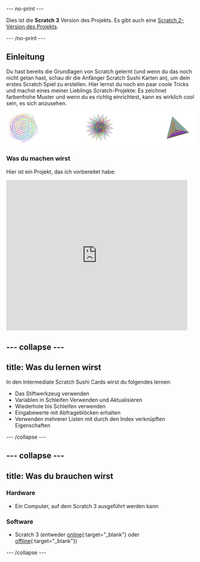 --- no-print ---

Dies ist die **Scratch 3** Version des Projekts. Es gibt auch eine [Scratch 2-Version des Projekts](https://projects.raspberrypi.org/de-DE/projects/cd-intermediate-scratch-sushi-scratch2).

--- /no-print ---

## Einleitung

Du hast bereits die Grundlagen von Scratch gelernt (und wenn du das noch nicht getan hast, schau dir die Anfänger Scratch Sushi Karten an), um dein erstes Scratch Spiel zu erstellen. Hier lernst du noch ein paar coole Tricks und machst eines meiner Lieblings Scratch-Projekte: Es zeichnet farbenfrohe Muster und wenn du es richtig einrichtest, kann es wirklich cool sein, es sich anzusehen.

![](images/pen1.png)

### Was du machen wirst

Hier ist ein Projekt, das ich vorbereitet habe:

<div class="scratch-preview">
  <iframe allowtransparency="true" width="485" height="402" src="https://scratch.mit.edu/projects/embed/205355399/?autostart=false" frameborder="0"></iframe>
</div>

--- collapse ---
---
title: Was du lernen wirst
---

In den Intermediate Scratch Sushi Cards wirst du folgendes lernen:

+ Das Stiftwerkzeug verwenden
+ Variablen in Schleifen Verwenden und Aktualisieren
+ Wiederhole bis Schleifen verwenden
+ Eingabewerte mit Abfrageblöcken erhalten
+ Verwenden mehrerer Listen mit durch den Index verknüpften Eigenschaften

--- /collapse ---

--- collapse ---
---
title: Was du brauchen wirst
---

### Hardware

+ Ein Computer, auf dem Scratch 3 ausgeführt werden kann

### Software

+ Scratch 3 (entweder [online](https://scratch.mit.edu/projects/editor/){:target="_blank"} oder [offline](https://scratch.mit.edu/download/){:target="_blank"})

--- /collapse ---